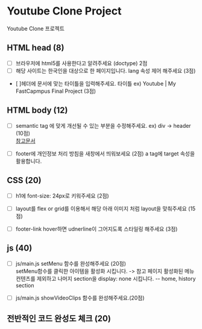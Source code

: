 # Youtube Clone Project

Youtube Clone 프로젝트

## HTML head (8)
- [ ] 브라우저에 html5를 사용한다고 알려주세요  (doctype) 2점 
- [ ] 해당 사이트는 한국인을 대상으로 한 페이지입니다.  lang 속성 제어 해주세요 (3점)
- [ ]헤더에 문서에 맞는 타이틀을 입력해주세요. 타이틀 ex) Youtube | My FastCapmpus Final Project (3점)

## HTML body (12)
- [ ]  semantic tag 에 맞게 개선될 수 있는 부분을 수정해주세요. ex) div -> header  (10점) <br>
[참고문서](https://gitlab.com/junseol86/fastcampus-lecture-codes/-/blob/master/2020-spring/02-html/08/README.md)
- [ ] footer에 개인정보 처리 방침을 새창에서 띄워보세요 (2점) a tag에 target 속성을 활용합니다.


## CSS (20)
- [ ] h1에 font-size: 24px로 키워주세요 (2점) 
- [ ] layout를 flex or grid를 이용해서 해당 아래 이미지 처럼 layout을 맞춰주세요 (15점)
- [ ] footer-link hover하면 udnerline이 그어지도록 스타일링 해주세요 (3점)


## js (40)
- [ ] js/main.js setMenu 함수를 완성해주세요 (20점) <br>
setMenu함수를 클릭한 아이템을 활성화 시킵니다. -> 참고 페이지 
활성화된 메뉴 컨텐츠를 제외하고 나머지 section을 display: none 시킵니다. 
-- home, history section 

- [ ] js/main.js showVideoClips 함수를 완성해주세요.(20점)

## 전반적인 코드 완성도 체크 (20)


